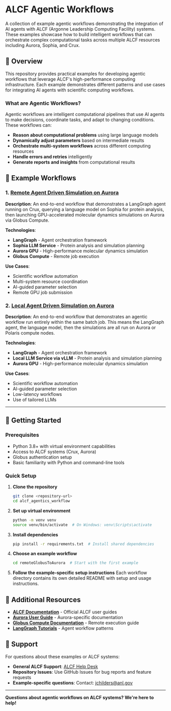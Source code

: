# ALCF Agentic Workflows

A collection of example agentic workflows demonstrating the integration of AI agents with ALCF (Argonne Leadership Computing Facility) systems. These examples showcase how to build intelligent workflows that can orchestrate complex computational tasks across multiple ALCF resources including Aurora, Sophia, and Crux.

## 🎯 Overview

This repository provides practical examples for developing agentic workflows that leverage ALCF's high-performance computing infrastructure. Each example demonstrates different patterns and use cases for integrating AI agents with scientific computing workflows.

### What are Agentic Workflows?

Agentic workflows are intelligent computational pipelines that use AI agents to make decisions, coordinate tasks, and adapt to changing conditions. These workflows can:

- **Reason about computational problems** using large language models
- **Dynamically adjust parameters** based on intermediate results  
- **Orchestrate multi-system workflows** across different computing resources
- **Handle errors and retries** intelligently
- **Generate reports and insights** from computational results

## 📂 Example Workflows

### 1. [Remote Agent Driven Simulation on Aurora](./remoteGlobusToAurora/)

**Description**: An end-to-end workflow that demonstrates a LangGraph agent running on Crux, querying a language model on Sophia for protein analysis, then launching GPU-accelerated molecular dynamics simulations on Aurora via Globus Compute.

**Technologies**: 
- **LangGraph** - Agent orchestration framework
- **Sophia LLM Service** - Protein analysis and simulation planning
- **Aurora GPU** - High-performance molecular dynamics simulation
- **Globus Compute** - Remote job execution

**Use Cases**:
- Scientific workflow automation
- Multi-system resource coordination  
- AI-guided parameter selection
- Remote GPU job submission

### 2. [Local Agent Driven Simulation on Aurora](./localWorkflow)

**Description**: An end-to-end workflow that demonstrates an agentic workflow run entirely within the same batch job. This means the LangGraph agent, the language model, then the simulations are all run on Aurora or Polaris compute nodes. 

**Technologies**:
- **LangGraph** - Agent orchestration framework
- **Local LLM Service via vLLM** - Protein analysis and simulation planning
- **Aurora GPU** - High-performance molecular dynamics simulation

**Use Cases**:
- Scientific workflow automation
- AI-guided parameter selection
- Low-latency workflows 
- Use of tailored LLMs

---

## 🚀 Getting Started

### Prerequisites

- Python 3.8+ with virtual environment capabilities
- Access to ALCF systems (Crux, Aurora)
- Globus authentication setup
- Basic familiarity with Python and command-line tools

### Quick Setup

1. **Clone the repository**
   ```bash
   git clone <repository-url>
   cd alcf_agentics_workflow
   ```

2. **Set up virtual environment**
   ```bash
   python -m venv venv
   source venv/bin/activate  # On Windows: venv\Scripts\activate
   ```

3. **Install dependencies**
   ```bash
   pip install -r requirements.txt  # Install shared dependencies
   ```

4. **Choose an example workflow**
   ```bash
   cd remoteGlobusToAurora  # Start with the first example
   ```

5. **Follow the example-specific setup instructions**
   Each workflow directory contains its own detailed README with setup and usage instructions.


## 📖 Additional Resources

- **[ALCF Documentation](https://docs.alcf.anl.gov/)** - Official ALCF user guides
- **[Aurora User Guide](https://docs.alcf.anl.gov/aurora/)** - Aurora-specific documentation
- **[Globus Compute Documentation](https://globus-compute.readthedocs.io/)** - Remote execution guide
- **[LangGraph Tutorials](https://langchain-ai.github.io/langgraph/)** - Agent workflow patterns

## 📧 Support

For questions about these examples or ALCF systems:

- **General ALCF Support**: [ALCF Help Desk](https://www.alcf.anl.gov/support-center)
- **Repository Issues**: Use GitHub Issues for bug reports and feature requests
- **Example-specific questions**: Contact: jchilders@anl.gov

---

**Questions about agentic workflows on ALCF systems? We're here to help!**
